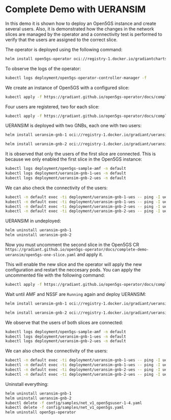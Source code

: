 # Complete Demo with UERANSIM

In this demo it is shown how to deploy an Open5GS instance and create several users. Also, it is demonstrated how the changes in the network slices are managed by the operator and a connectivity test is performed to verify that the users are assigned to the correct slice.

The operator is deployed using the following command:
```bash
helm install open5gs-operator oci://registry-1.docker.io/gradiantcharts/open5gs-operator --version 1.0.1
```
To observe the logs of the operator:
```bash
kubectl logs deployment/open5gs-operator-controller-manager -f
```
We create an instance of Open5GS with a configured slice:
```bash
kubectl apply -f https://gradiant.github.io/open5gs-operator/docs/complete-demo-ueransim/open5gs-one-slice.yaml
```
Four users are registered, two for each slice:
```bash
kubectl apply -f https://gradiant.github.io/open5gs-operator/docs/complete-demo-ueransim/open5gs-users.yaml
```
UERANSIM is deployed with two GNBs, each one with two users:
```bash
helm install ueransim-gnb-1 oci://registry-1.docker.io/gradiant/ueransim-gnb --version 0.2.6 --values https://gradiant.github.io/open5gs-operator/docs/complete-demo-ueransim/gnb-1-values.yaml

helm install ueransim-gnb-2 oci://registry-1.docker.io/gradiant/ueransim-gnb --version 0.2.6 --values https://gradiant.github.io/open5gs-operator/docs/complete-demo-ueransim/gnb-2-values.yaml
```

It is observed that only the users of the first slice are connected. This is because we only enabled the first slice in the Open5GS instance:
```bash
kubectl logs deployment/open5gs-sample-amf -n default
kubectl logs deployment/ueransim-gnb-1-ues -n default
kubectl logs deployment/ueransim-gnb-2-ues -n default

```
We can also check the connectivity of the users:
```bash
kubectl -n default exec -ti deployment/ueransim-gnb-1-ues -- ping -I uesimtun0 gradiant.org
kubectl -n default exec -ti deployment/ueransim-gnb-1-ues -- ping -I uesimtun1 gradiant.org
kubectl -n default exec -ti deployment/ueransim-gnb-2-ues -- ping -I uesimtun0 gradiant.org
kubectl -n default exec -ti deployment/ueransim-gnb-2-ues -- ping -I uesimtun1 gradiant.org
```
UERANSIM in undeployed:
```bash
helm uninstall ueransim-gnb-1
helm uninstall ueransim-gnb-2
```
Now you must uncomment the second slice in the Open5GS CR `https://gradiant.github.io/open5gs-operator/docs/complete-demo-ueransim/open5gs-one-slice.yaml` and apply it. 

This will enable the new slice and the operator will apply the new configuration and restart the neccesary pods. You can apply the uncommented file with the following command:
```bash
kubectl apply -f https://gradiant.github.io/open5gs-operator/docs/complete-demo-ueransim/open5gs-one-slice-uncommented.yaml
```
Wait until AMF and NSSF are `Running` again and deploy UERANSIM:
```bash
helm install ueransim-gnb-1 oci://registry-1.docker.io/gradiant/ueransim-gnb --version 0.2.6 --values https://gradiant.github.io/open5gs-operator/docs/complete-demo-ueransim/gnb-1-values.yaml

helm install ueransim-gnb-2 oci://registry-1.docker.io/gradiant/ueransim-gnb --version 0.2.6 --values https://gradiant.github.io/open5gs-operator/docs/complete-demo-ueransim/gnb-2-values.yaml
```
We observe that the users of both slices are connected:
```bash
kubectl logs deployment/open5gs-sample-amf -n default
kubectl logs deployment/ueransim-gnb-1-ues -n default
kubectl logs deployment/ueransim-gnb-2-ues -n default
```
We can also check the connectivity of the users:
```bash
kubectl -n default exec -ti deployment/ueransim-gnb-1-ues -- ping -I uesimtun0 gradiant.org
kubectl -n default exec -ti deployment/ueransim-gnb-1-ues -- ping -I uesimtun1 gradiant.org
kubectl -n default exec -ti deployment/ueransim-gnb-2-ues -- ping -I uesimtun0 gradiant.org
kubectl -n default exec -ti deployment/ueransim-gnb-2-ues -- ping -I uesimtun1 gradiant.org
```

Uninstall everything:
```bash
helm uninstall ueransim-gnb-1
helm uninstall ueransim-gnb-2
kubectl delete -f config/samples/net_v1_open5gsuser-1-4.yaml
kubectl delete -f config/samples/net_v1_open5gs.yaml
helm uninstall open5gs-operator
```